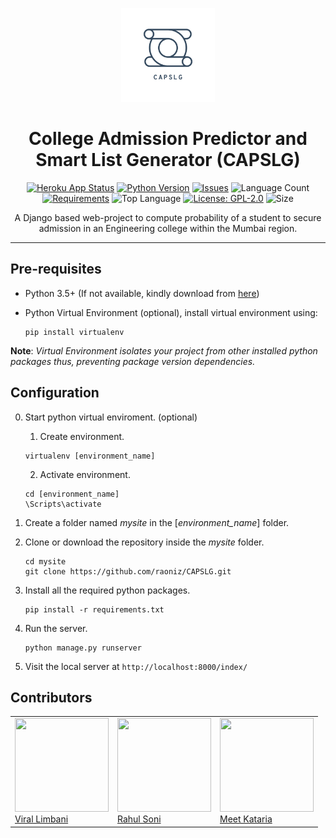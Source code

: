 <p align="center"><img src="./static/icons/logo.png" border="0" alt="CAPSLG Logo" height="150px" width="150px"></p>

<h1 align="center"> College Admission Predictor and<br> Smart List Generator (CAPSLG) </h1>

<span align="center">
  
[![Heroku App Status](https://img.shields.io/badge/heroku-up-brightgreen.svg?style=for-the-badge)](https://capslg.herokuapp.com)
[![Python Version](https://img.shields.io/pypi/pyversions/Django.svg?style=for-the-badge)](https://www.python.org/downloads/)
[![Issues](https://img.shields.io/github/issues/raoniz/CAPSLG.svg?style=for-the-badge)](https://github.com/raoniz/CAPSLG/issues)
![Language Count](https://img.shields.io/github/languages/count/raoniz/CAPSLG.svg?style=for-the-badge&color=orange)
[![Requirements](https://img.shields.io/requires/github/raoniz/CAPSLG.svg?style=for-the-badge)](https://github.com/raoniz/CAPSLG/blob/master/requirements.txt)
![Top Language](https://img.shields.io/github/languages/top/raoniz/CAPSLG.svg?style=for-the-badge&color=red)
[![License: GPL-2.0](https://img.shields.io/badge/License-GPL--3.0-success.svg?style=for-the-badge)](https://opensource.org/licenses/GPL-3.0)
![Size](https://img.shields.io/github/repo-size/raoniz/CAPSLG.svg?style=for-the-badge&color=yellow)




A Django based web-project to compute probability of a student to secure admission in an Engineering college within the Mumbai region.


</span>

----

## Pre-requisites

* Python 3.5+ (If not available, kindly download from [here](https://www.python.org/downloads/))
* Python Virtual Environment (optional), install virtual environment using:

  ```console
  pip install virtualenv
  ```

**Note**: *Virtual Environment isolates your project from other installed python packages thus, preventing package version dependencies.*

## Configuration

0. Start python virtual enviroment. (optional)
    1. Create environment.

      ```console
      virtualenv [environment_name]
      ```

    2. Activate environment.
  
      ```console
      cd [environment_name]      
      \Scripts\activate
      ```
1. Create a folder named *mysite* in the [*environment_name*] folder.
2. Clone or download the repository inside the *mysite* folder.

      ```console
      cd mysite
      git clone https://github.com/raoniz/CAPSLG.git
      ```
       
3. Install all the required python packages.

      ```console
      pip install -r requirements.txt
      ```
      
4. Run the server.
      ```console
      python manage.py runserver
      ```

5. Visit the local server at `http://localhost:8000/index/`

## Contributors

<table>
    <td>
        <a href="https://github.com/Vir-al">
            <img src="https://github.com/Vir-al.png" height=150px width=150px><br>
            Viral Limbani
        </a>
    </td>
    <td>
        <a href="https://github.com/raoniz">
            <img src="https://github.com/er-raoniz.png" height=150px width=150px><br>
            Rahul Soni
        </a>
    </td>
    <td>
        <a href="https://github.com/meetkk">
            <img src="https://github.com/meetkk.png" height=150px width=150px><br>
            Meet Kataria
        </a>
    </td>
</table>
